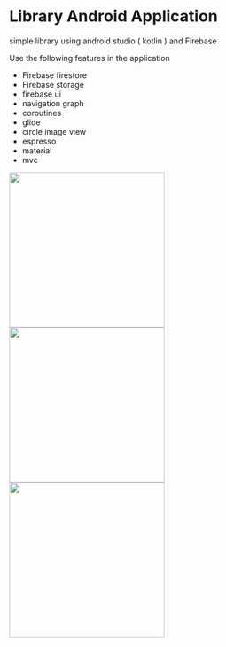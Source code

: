 # Library Android Application
simple library using android studio ( kotlin ) and Firebase

Use the following features in the application
* Firebase firestore
* Firebase storage
* firebase ui
* navigation graph
* coroutines
* glide
* circle image view
* espresso
* material
* mvc


<img src="https://user-images.githubusercontent.com/28947735/158683432-f4ba93f5-392f-4696-b449-e07a8dae9c45.jpg" width="280"> <img src="https://user-images.githubusercontent.com/28947735/158683451-9b8e2b6b-c843-417a-b157-ddf30c31bbf4.png" width="280"> <img src="https://user-images.githubusercontent.com/28947735/158683465-20ee7adc-c71d-423e-bc7a-e3e116544ed4.jpg" width="280">

